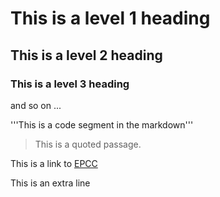# This is  a level 1 heading

## This is a level 2 heading

### This is a level 3 heading

and so on ...

'''This is a code segment in the markdown'''

> This is a quoted passage.

This is a link to [EPCC](http://www.epcc.ed.ac.uk)

This is an extra line

